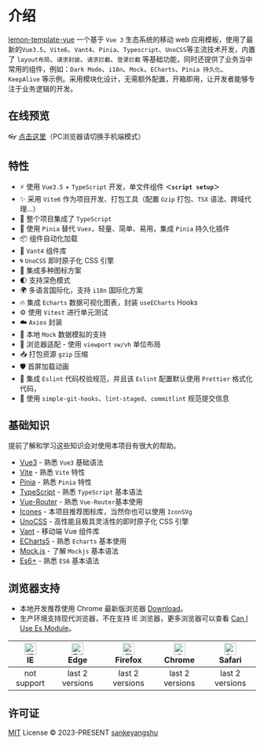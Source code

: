 # 介绍

[lemon-template-vue](https://github.com/sankeyangshu/lemon-template-vue) 一个基于 `Vue 3` 生态系统的移动 web 应用模板，使用了最新的`Vue3.5`、`Vite6`、`Vant4`、`Pinia`、`Typescript`、`UnoCSS`等主流技术开发，内置了 `layout布局`、`请求封装`、`请求拦截`、`登录拦截` 等基础功能，同时还提供了业务当中常用的组件，例如：`Dark Mode`、`i18n`、`Mock`、`ECharts`、`Pinia 持久化`、`KeepAlive` 等示例。采用模块化设计，无需额外配置，开箱即用，让开发者能够专注于业务逻辑的开发。

## 在线预览

👓 [点击这里](https://lemon-template-vue.vercel.app/)（PC浏览器请切换手机端模式）

## 特性

- ⚡️ 使用 `Vue3.5` + `TypeScript` 开发，单文件组件 **`＜script setup＞`**
- ✨ 采用 `Vite6` 作为项目开发、打包工具（配置 `Gzip` 打包、`TSX` 语法、跨域代理…）
- 🍕 整个项目集成了 `TypeScript`
- 🍍 使用 `Pinia` 替代 `Vuex`，轻量、简单、易用，集成 `Pinia` 持久化插件
- 📦 组件自动化加载
- 🎨 `Vant4` 组件库
- 🌀 `UnoCSS` 即时原子化 CSS 引擎
- 👏 集成多种图标方案
- 🌓 支持深色模式
- 🌍 多语言国际化，支持 `i18n` 国际化方案
- 🔥 集成 `Echarts` 数据可视化图表，封装 `useECharts` Hooks
- ⚙️ 使用 `Vitest` 进行单元测试
- ☁️ `Axios` 封装
- 💾 本地 `Mock` 数据模拟的支持
- 📱 浏览器适配 - 使用 `viewport` `vw/vh` 单位布局
- 📥 打包资源 `gzip` 压缩
- 🛡️ 首屏加载动画
- 💪 集成 `Eslint` 代码校验规范，并且该 `Eslint` 配置默认使用 `Prettier` 格式化代码，
- 🌈 使用 `simple-git-hooks`、`lint-staged`、`commitlint` 规范提交信息

## 基础知识

提前了解和学习这些知识会对使用本项目有很大的帮助。

- [Vue3](https://v3.vuejs.org/) - 熟悉 `Vue3` 基础语法
- [Vite](https://cn.vitejs.dev/) - 熟悉 `Vite` 特性
- [Pinia](https://pinia.vuejs.org/) - 熟悉 `Pinia` 特性
- [TypeScript](https://www.typescriptlang.org/) - 熟悉 `TypeScript` 基本语法
- [Vue-Router](https://router.vuejs.org/) - 熟悉 `Vue-Router`基本使用
- [Icones](https://icones.js.org/) - 本项目推荐图标库，当然你也可以使用 `IconSVg`
- [UnoCSS](https://github.com/antfu/unocss) - 高性能且极具灵活性的即时原子化 CSS 引擎
- [Vant](https://github.com/youzan/vant) - 移动端 Vue 组件库
- [ECharts5](https://echarts.apache.org/handbook/zh/get-started/) - 熟悉 `Echarts` 基本使用
- [Mock.js](https://github.com/nuysoft/Mock) - 了解 `Mockjs` 基本语法
- [Es6+](http://es6.ruanyifeng.com/) - 熟悉 `ES6` 基本语法

## 浏览器支持

- 本地开发推荐使用 Chrome 最新版浏览器 [Download](https://www.google.com/intl/zh-CN/chrome/)。
- 生产环境支持现代浏览器，不在支持 IE 浏览器，更多浏览器可以查看 [Can I Use Es Module](https://caniuse.com/?search=ESModule)。

| [<img src="https://i.imgtg.com/2023/04/11/8z7ot.png" alt=" IE" width="24px" height="24px" />](http://godban.github.io/browsers-support-badges/)</br>IE | [<img src="https://raw.githubusercontent.com/alrra/browser-logos/master/src/edge/edge_48x48.png" alt=" Edge" width="24px" height="24px" />](http://godban.github.io/browsers-support-badges/)</br>Edge | [<img src="https://raw.githubusercontent.com/alrra/browser-logos/master/src/firefox/firefox_48x48.png" alt="Firefox" width="24px" height="24px" />](http://godban.github.io/browsers-support-badges/)</br>Firefox | [<img src="https://raw.githubusercontent.com/alrra/browser-logos/master/src/chrome/chrome_48x48.png" alt="Chrome" width="24px" height="24px" />](http://godban.github.io/browsers-support-badges/)</br>Chrome | [<img src="https://raw.githubusercontent.com/alrra/browser-logos/master/src/safari/safari_48x48.png" alt="Safari" width="24px" height="24px" />](http://godban.github.io/browsers-support-badges/)</br>Safari |
| :----------------------------------------------------------------------------------------------------------------------------------------------------: | :----------------------------------------------------------------------------------------------------------------------------------------------------------------------------------------------------: | :---------------------------------------------------------------------------------------------------------------------------------------------------------------------------------------------------------------: | :-----------------------------------------------------------------------------------------------------------------------------------------------------------------------------------------------------------: | :-----------------------------------------------------------------------------------------------------------------------------------------------------------------------------------------------------------: |
|                                                                      not support                                                                       |                                                                                            last 2 versions                                                                                             |                                                                                                  last 2 versions                                                                                                  |                                                                                                last 2 versions                                                                                                |                                                                                                last 2 versions                                                                                                |

## 许可证

[MIT](https://github.com/sankeyangshu/lemon-template-vue/blob/main/LICENSE) License © 2023-PRESENT [sankeyangshu](https://github.com/sankeyangshu)

